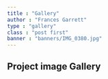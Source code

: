 ```yaml
---
title : "Gallery"
author : "Frances Garrett"
type : "gallery"
class : "post first"
banner : "banners/IMG_0380.jpg"
---
```


## Project image Gallery

